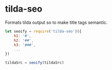 # tilda-seo

Formats tilda output so to make title tags semantic.

```js
let seoify = require('tilda-seo')({
	h1: '#',
	h2: '##',
	h3: '###',
	...
})

tildaSrc = seoify(tildaSrc)
```
